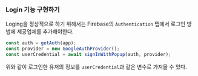 ### Login 기능 구현하기
Loging을 정상적으로 하기 위해서는 Firebase의 `Authentication` 탭에서 로그인 방법에 제공업체를 추가해야한다.

```ts
const auth = getAuth(app);
const provider = new GoogleAuthProvider();
const userCredential = await signInWithPopup(auth, provider);
```
위와 같이 로그인한 유저의 정보를 `userCredential`과 같은 변수로 가져올 수 있다.